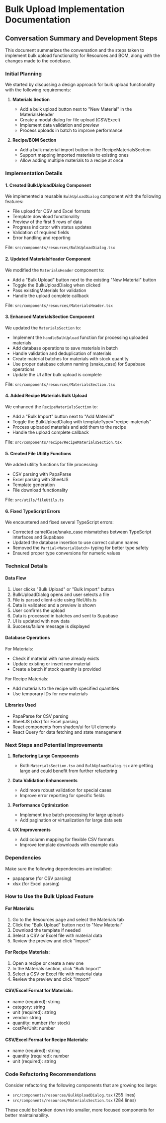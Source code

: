 
# Bulk Upload Implementation Documentation

## Conversation Summary and Development Steps

This document summarizes the conversation and the steps taken to implement bulk upload functionality for Resources and BOM, along with the changes made to the codebase.

### Initial Planning

We started by discussing a design approach for bulk upload functionality with the following requirements:

1. **Materials Section**
   - Add a bulk upload button next to "New Material" in the MaterialsHeader
   - Create a modal dialog for file upload (CSV/Excel)
   - Implement data validation and preview
   - Process uploads in batch to improve performance

2. **Recipe/BOM Section**
   - Add a bulk material import button in the RecipeMaterialsSection
   - Support mapping imported materials to existing ones
   - Allow adding multiple materials to a recipe at once

### Implementation Details

#### 1. Created BulkUploadDialog Component

We implemented a reusable `BulkUploadDialog` component with the following features:
- File upload for CSV and Excel formats
- Template download functionality
- Preview of the first 5 rows of data
- Progress indicator with status updates
- Validation of required fields
- Error handling and reporting

File: `src/components/resources/BulkUploadDialog.tsx`

#### 2. Updated MaterialsHeader Component

We modified the `MaterialsHeader` component to:
- Add a "Bulk Upload" button next to the existing "New Material" button
- Toggle the BulkUploadDialog when clicked
- Pass existingMaterials for validation
- Handle the upload complete callback

File: `src/components/resources/MaterialsHeader.tsx`

#### 3. Enhanced MaterialsSection Component

We updated the `MaterialsSection` to:
- Implement the `handleBulkUpload` function for processing uploaded materials
- Add database operations to save materials in batch
- Handle validation and deduplication of materials
- Create material batches for materials with stock quantity
- Use proper database column naming (snake_case) for Supabase operations
- Update the UI after bulk upload is complete

File: `src/components/resources/MaterialsSection.tsx`

#### 4. Added Recipe Materials Bulk Upload

We enhanced the `RecipeMaterialsSection` to:
- Add a "Bulk Import" button next to "Add Material"
- Toggle the BulkUploadDialog with templateType="recipe-materials"
- Process uploaded materials and add them to the recipe
- Handle the upload complete callback

File: `src/components/recipe/RecipeMaterialsSection.tsx`

#### 5. Created File Utility Functions

We added utility functions for file processing:
- CSV parsing with PapaParse
- Excel parsing with SheetJS
- Template generation
- File download functionality

File: `src/utils/fileUtils.ts`

#### 6. Fixed TypeScript Errors

We encountered and fixed several TypeScript errors:
- Corrected camelCase/snake_case mismatches between TypeScript interfaces and Supabase
- Updated the database insertion to use correct column names
- Removed the `Partial<MaterialBatch>` typing for better type safety
- Ensured proper type conversions for numeric values

### Technical Details

#### Data Flow

1. User clicks "Bulk Upload" or "Bulk Import" button
2. BulkUploadDialog opens and user selects a file
3. File is parsed client-side using fileUtils.ts
4. Data is validated and a preview is shown
5. User confirms the upload
6. Data is processed in batches and sent to Supabase
7. UI is updated with new data
8. Success/failure message is displayed

#### Database Operations

For Materials:
- Check if material with name already exists
- Update existing or insert new material
- Create a batch if stock quantity is provided

For Recipe Materials:
- Add materials to the recipe with specified quantities
- Use temporary IDs for new materials

#### Libraries Used

- PapaParse for CSV parsing
- SheetJS (xlsx) for Excel parsing
- React components from shadcn/ui for UI elements
- React Query for data fetching and state management

### Next Steps and Potential Improvements

1. **Refactoring Large Components**
   - Both `MaterialsSection.tsx` and `BulkUploadDialog.tsx` are getting large and could benefit from further refactoring

2. **Data Validation Enhancements**
   - Add more robust validation for special cases
   - Improve error reporting for specific fields

3. **Performance Optimization**
   - Implement true batch processing for large uploads
   - Add pagination or virtualization for large data sets

4. **UX Improvements**
   - Add column mapping for flexible CSV formats
   - Improve template downloads with example data

### Dependencies

Make sure the following dependencies are installed:
- papaparse (for CSV parsing)
- xlsx (for Excel parsing)

### How to Use the Bulk Upload Feature

#### For Materials:
1. Go to the Resources page and select the Materials tab
2. Click the "Bulk Upload" button next to "New Material"
3. Download the template if needed
4. Select a CSV or Excel file with material data
5. Review the preview and click "Import"

#### For Recipe Materials:
1. Open a recipe or create a new one
2. In the Materials section, click "Bulk Import"
3. Select a CSV or Excel file with material data
4. Review the preview and click "Import"

#### CSV/Excel Format for Materials:
- name (required): string
- category: string
- unit (required): string
- vendor: string
- quantity: number (for stock)
- costPerUnit: number

#### CSV/Excel Format for Recipe Materials:
- name (required): string
- quantity (required): number
- unit (required): string

### Code Refactoring Recommendations

Consider refactoring the following components that are growing too large:
- `src/components/resources/BulkUploadDialog.tsx` (255 lines)
- `src/components/resources/MaterialsSection.tsx` (284 lines)

These could be broken down into smaller, more focused components for better maintainability.
